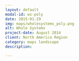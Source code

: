 ```yaml
---
layout: default
modal-id: ws-poly
date: 2015-01-29
img: maps/wholesystems_poly.png
alt: Whole Systems
project-date: August 2014
client: North America Region
category: maps landscape
description: 

---
```

